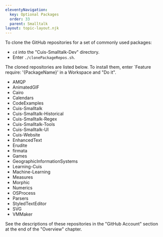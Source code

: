 ```yaml
---
eleventyNavigation:
  key: Optional Packages
  order: 33
  parent: Smalltalk
layout: topic-layout.njk
---
```


To clone the GitHub repositories for a set of commonly used packages:

- `cd` into the "Cuis-Smalltalk-Dev" directory.
- Enter `./clonePackageRepos.sh`.

The cloned repositories are listed below. To install them,
enter `Feature require: '{PackageName}' in a Workspace and "Do it".

- AMQP
- AnimatedGIF
- Cairo
- Calendars
- CodeExamples
- Cuis-Smalltalk
- Cuis-Smalltalk-Historical
- Cuis-Smalltalk-Regex
- Cuis-Smalltalk-Tools
- Cuis-Smalltalk-UI
- Cuis-Website
- EnhancedText
- Erudite
- firmata
- Games
- GeographicInformationSystems
- Learning-Cuis
- Machine-Learning
- Measures
- Morphic
- Numerics
- OSProcess
- Parsers
- StyledTextEditor
- SVG
- VMMaker

See the descriptions of these repositories in the "GitHub Account" section
at the end of the "Overview" chapter.
